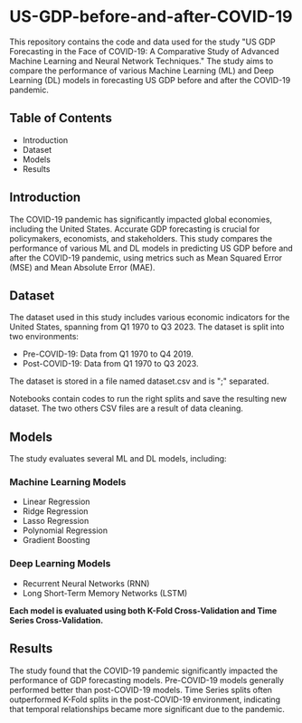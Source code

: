 # **US-GDP-before-and-after-COVID-19**


This repository contains the code and data used for the study "US GDP Forecasting in the Face of COVID-19: A Comparative Study of Advanced Machine Learning and Neural Network Techniques." The study aims to compare the performance of various Machine Learning (ML) and Deep Learning (DL) models in forecasting US GDP before and after the COVID-19 pandemic.

## Table of Contents

- Introduction
- Dataset
- Models
- Results

## Introduction

The COVID-19 pandemic has significantly impacted global economies, including the United States. Accurate GDP forecasting is crucial for policymakers, economists, and stakeholders. This study compares the performance of various ML and DL models in predicting US GDP before and after the COVID-19 pandemic, using metrics such as Mean Squared Error (MSE) and Mean Absolute Error (MAE).

## Dataset

The dataset used in this study includes various economic indicators for the United States, spanning from Q1 1970 to Q3 2023. The dataset is split into two environments:

- Pre-COVID-19: Data from Q1 1970 to Q4 2019.
- Post-COVID-19: Data from Q1 1970 to Q3 2023.

The dataset is stored in a file named dataset.csv and is ";" separated.

Notebooks contain codes to run the right splits and save the resulting new dataset. The two others CSV files are a result of data cleaning. 

## Models

The study evaluates several ML and DL models, including:

### Machine Learning Models

- Linear Regression
- Ridge Regression
- Lasso Regression
- Polynomial Regression
- Gradient Boosting

### Deep Learning Models

- Recurrent Neural Networks (RNN)
- Long Short-Term Memory Networks (LSTM)

**Each model is evaluated using both K-Fold Cross-Validation and Time Series Cross-Validation.**

## Results

The study found that the COVID-19 pandemic significantly impacted the performance of GDP forecasting models. Pre-COVID-19 models generally performed better than post-COVID-19 models. Time Series splits often outperformed K-Fold splits in the post-COVID-19 environment, indicating that temporal relationships became more significant due to the pandemic.
